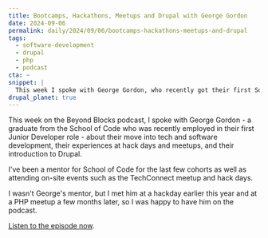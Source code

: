 ```yaml
---
title: Bootcamps, Hackathons, Meetups and Drupal with George Gordon
date: 2024-09-06
permalink: daily/2024/09/06/bootcamps-hackathons-meetups-and-drupal
tags:
  - software-development
  - drupal
  - php
  - podcast
cta: ~
snippet: |
  This week I spoke with George Gordon, who recently got their first Software Developer role.
drupal_planet: true
---
```


This week on the Beyond Blocks podcast, I spoke with George Gordon - a graduate from the School of Code who was recently employed in their first Junior Developer role - about their move into tech and software development, their experiences at hack days and meetups, and their introduction to Drupal.

I've been a mentor for School of Code for the last few cohorts as well as attending on-site events such as the TechConnect meetup and hack days.

I wasn't George's mentor, but I met him at a hackday earlier this year and at a PHP meetup a few months later, so I was happy to have him on the podcast.

[Listen to the episode now][0].

[0]: {{site.url}}/podcast/20-george-gordon
